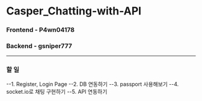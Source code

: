 Casper_Chatting-with-API
===========================

### Frontend - P4wn04178
### Backend - gsniper777


---
### 할 일

--1. Register, Login Page
--2. DB 연동하기
--3. passport 사용해보기
--4. socket.io로 채팅 구현하기
--5. API 연동하기

